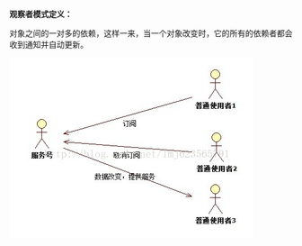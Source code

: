 **观察者模式定义：**

对象之间的一对多的依赖，这样一来，当一个对象改变时，它的所有的依赖者都会收到通知并自动更新。

![Image text](src/main/resources/img-folder/20140420130751265.jpg)